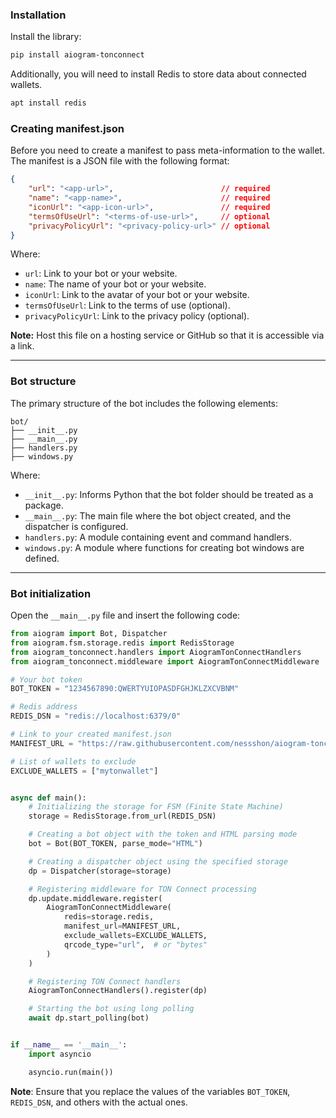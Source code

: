 ### Installation

Install the library:

```bash
pip install aiogram-tonconnect
```

Additionally, you will need to install Redis to store data about connected wallets.

```bash
apt install redis
```

### Creating manifest.json

Before you need to create a manifest to pass meta-information to the wallet.
The manifest is a JSON file with the following format:

```json title="tonconnect-manifest.json"
{
    "url": "<app-url>",                        // required
    "name": "<app-name>",                      // required
    "iconUrl": "<app-icon-url>",               // required
    "termsOfUseUrl": "<terms-of-use-url>",     // optional
    "privacyPolicyUrl": "<privacy-policy-url>" // optional
}
```

Where:

* `url`: Link to your bot or your website.
* `name`: The name of your bot or your website.
* `iconUrl`: Link to the avatar of your bot or your website.
* `termsOfUseUrl`: Link to the terms of use (optional).
* `privacyPolicyUrl`: Link to the privacy policy (optional).

**Note:** Host this file on a hosting service or GitHub so that it is accessible via a link.

---

### Bot structure

The primary structure of the bot includes the following elements:

```plaintext
bot/
├── __init__.py
├── __main__.py
├── handlers.py
├── windows.py
```

Where:

* `__init__.py`: Informs Python that the bot folder should be treated as a package.
* `__main__.py`: The main file where the bot object created, and the dispatcher is configured.
* `handlers.py`: A module containing event and command handlers.
* `windows.py`: A module where functions for creating bot windows are defined.

---

### Bot initialization

Open the `__main__.py` file and insert the following code:

```python title="__main__.py"
from aiogram import Bot, Dispatcher
from aiogram.fsm.storage.redis import RedisStorage
from aiogram_tonconnect.handlers import AiogramTonConnectHandlers
from aiogram_tonconnect.middleware import AiogramTonConnectMiddleware

# Your bot token
BOT_TOKEN = "1234567890:QWERTYUIOPASDFGHJKLZXCVBNM"

# Redis address
REDIS_DSN = "redis://localhost:6379/0"

# Link to your created manifest.json
MANIFEST_URL = "https://raw.githubusercontent.com/nessshon/aiogram-tonconnect/main/tonconnect-manifest.json"

# List of wallets to exclude
EXCLUDE_WALLETS = ["mytonwallet"]


async def main():
    # Initializing the storage for FSM (Finite State Machine)
    storage = RedisStorage.from_url(REDIS_DSN)

    # Creating a bot object with the token and HTML parsing mode
    bot = Bot(BOT_TOKEN, parse_mode="HTML")

    # Creating a dispatcher object using the specified storage
    dp = Dispatcher(storage=storage)

    # Registering middleware for TON Connect processing
    dp.update.middleware.register(
        AiogramTonConnectMiddleware(
            redis=storage.redis,
            manifest_url=MANIFEST_URL,
            exclude_wallets=EXCLUDE_WALLETS,
            qrcode_type="url",  # or "bytes"
        )
    )

    # Registering TON Connect handlers
    AiogramTonConnectHandlers().register(dp)

    # Starting the bot using long polling
    await dp.start_polling(bot)


if __name__ == '__main__':
    import asyncio

    asyncio.run(main())
```

**Note**: Ensure that you replace the values of the variables `BOT_TOKEN`, `REDIS_DSN`, and others with the actual ones.
